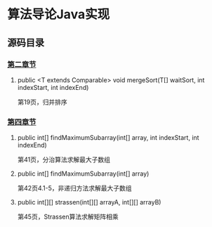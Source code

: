 # 算法导论Java实现

## 源码目录

### [第二章节](src/Chapter2.java)
1. public \<T extends Comparable\> void mergeSort(T[] waitSort, int indexStart, int indexEnd)

    第19页，归并排序
### [第四章节](src/Chapter4.java)
1. public int[] findMaximumSubarray(int[] array, int indexStart, int indexEnd)

    第41页，分治算法求解最大子数组
2. public int[] findMaximumSubarray(int[] array)

    第42页4.1-5，非递归方法求解最大子数组
3. public int[][] strassen(int[][] arrayA, int[][] arrayB)

    第45页，Strassen算法求解矩阵相乘